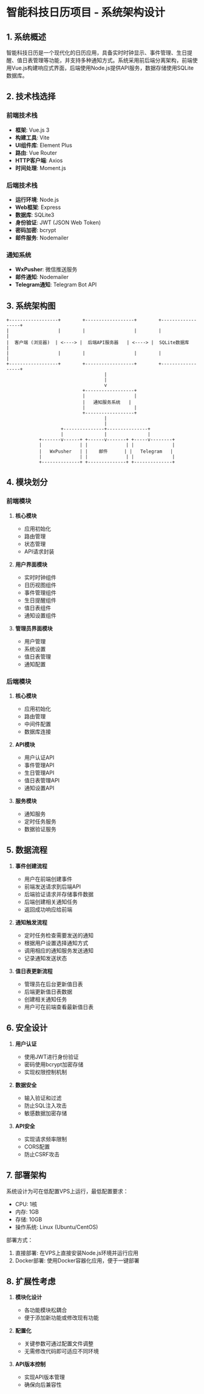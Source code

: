 # 智能科技日历项目 - 系统架构设计

## 1. 系统概述

智能科技日历是一个现代化的日历应用，具备实时时钟显示、事件管理、生日提醒、值日表管理等功能，并支持多种通知方式。系统采用前后端分离架构，前端使用Vue.js构建响应式界面，后端使用Node.js提供API服务，数据存储使用SQLite数据库。

## 2. 技术栈选择

### 前端技术栈
- **框架**: Vue.js 3
- **构建工具**: Vite
- **UI组件库**: Element Plus
- **路由**: Vue Router
- **HTTP客户端**: Axios
- **时间处理**: Moment.js

### 后端技术栈
- **运行环境**: Node.js
- **Web框架**: Express
- **数据库**: SQLite3
- **身份验证**: JWT (JSON Web Token)
- **密码加密**: bcrypt
- **邮件服务**: Nodemailer

### 通知系统
- **WxPusher**: 微信推送服务
- **邮件通知**: Nodemailer
- **Telegram通知**: Telegram Bot API

## 3. 系统架构图

```
+------------------+        +------------------+        +------------------+
|                  |        |                  |        |                  |
|  客户端 (浏览器)  | <----> |  后端API服务器   | <----> |  SQLite数据库    |
|                  |        |                  |        |                  |
+------------------+        +------------------+        +------------------+
                                    |
                                    |
                                    v
                            +------------------+
                            |                  |
                            |   通知服务系统   |
                            |                  |
                            +------------------+
                                    |
                                    |
                    +---------------+---------------+
                    |               |               |
            +-------v------+ +------v-------+ +-----v--------+
            |              | |              | |              |
            |   WxPusher   | |    邮件      | |   Telegram   |
            |              | |              | |              |
            +--------------+ +--------------+ +--------------+
```

## 4. 模块划分

### 前端模块
1. **核心模块**
   - 应用初始化
   - 路由管理
   - 状态管理
   - API请求封装

2. **用户界面模块**
   - 实时时钟组件
   - 日历视图组件
   - 事件管理组件
   - 生日提醒组件
   - 值日表组件
   - 通知设置组件

3. **管理员界面模块**
   - 用户管理
   - 系统设置
   - 值日表管理
   - 通知配置

### 后端模块
1. **核心模块**
   - 应用初始化
   - 路由管理
   - 中间件配置
   - 数据库连接

2. **API模块**
   - 用户认证API
   - 事件管理API
   - 生日管理API
   - 值日表管理API
   - 通知设置API

3. **服务模块**
   - 通知服务
   - 定时任务服务
   - 数据验证服务

## 5. 数据流程

1. **事件创建流程**
   - 用户在前端创建事件
   - 前端发送请求到后端API
   - 后端验证请求并存储事件数据
   - 后端创建相关通知任务
   - 返回成功响应给前端

2. **通知触发流程**
   - 定时任务检查需要发送的通知
   - 根据用户设置选择通知方式
   - 调用相应的通知服务发送通知
   - 记录通知发送状态

3. **值日表更新流程**
   - 管理员在后台更新值日表
   - 后端更新值日表数据
   - 创建相关通知任务
   - 用户可在前端查看最新值日表

## 6. 安全设计

1. **用户认证**
   - 使用JWT进行身份验证
   - 密码使用bcrypt加密存储
   - 实现权限控制机制

2. **数据安全**
   - 输入验证和过滤
   - 防止SQL注入攻击
   - 敏感数据加密存储

3. **API安全**
   - 实现请求频率限制
   - CORS配置
   - 防止CSRF攻击

## 7. 部署架构

系统设计为可在低配置VPS上运行，最低配置要求：
- CPU: 1核
- 内存: 1GB
- 存储: 10GB
- 操作系统: Linux (Ubuntu/CentOS)

部署方式：
1. 直接部署: 在VPS上直接安装Node.js环境并运行应用
2. Docker部署: 使用Docker容器化应用，便于一键部署

## 8. 扩展性考虑

1. **模块化设计**
   - 各功能模块松耦合
   - 便于添加新功能或修改现有功能

2. **配置化**
   - 关键参数可通过配置文件调整
   - 无需修改代码即可适应不同环境

3. **API版本控制**
   - 实现API版本管理
   - 确保向后兼容性
